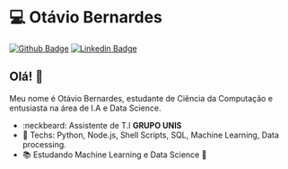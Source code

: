 # :computer: Otávio Bernardes

[![Github Badge](https://img.shields.io/badge/-Github-000?style=flat-square&logo=Github&logoColor=white&link=https://github.com/OtavioBernardes/OtavioBernardes)](https://github.com/OtavioBernardes/OtavioBernardes)
[![Linkedin Badge](https://img.shields.io/badge/-LinkedIn-blue?style=flat-square&logo=Linkedin&logoColor=white&link=http://www.linkedin.com/in/ot%C3%A1viobernardes/)](http://www.linkedin.com/in/ot%C3%A1viobernardes/)

## Olá! 👋

Meu nome é Otávio Bernardes, estudante de Ciência da Computação e entusiasta na área de I.A e Data Science.

- :neckbeard: Assistente de T.I **GRUPO UNIS**
- :black_heart: Techs: Python, Node.js, Shell Scripts, SQL, Machine Learning, Data processing.
- :books: Estudando Machine Learning e Data Science :blue_heart:
